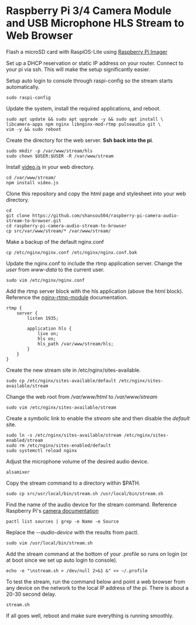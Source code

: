 # Raspberry Pi 3/4 Camera Module and USB Microphone HLS Stream to Web Browser

Flash a microSD card with RaspiOS-Lite using [Raspberry Pi Imager](https://www.raspberrypi.com/software/)

Set up a DHCP reservation or static IP address on your router. Connect to your pi via ssh. This will
make the setup significantly easier.

Setup auto login to console through raspi-config so the stream starts automatically.

```
sudo raspi-config
```

Update the system, install the required applications, and reboot.

```
sudo apt update && sudo apt upgrade -y && sudo apt install \
libcamera-apps npm nginx libnginx-mod-rtmp pulseaudio git \
vim -y && sudo reboot
```

Create the directory for the web server. __Ssh back into the pi__.

```
sudo mkdir -p /var/www/stream/hls
sudo chown $USER:$USER -R /var/www/stream
```

Install [video.js](https://github.com/videojs/video.js) in your web directory. 

```
cd /var/www/stream/
npm install video.js
```

Clone this repository and copy the html page and stylesheet into your web directory.

```
cd
git clone https://github.com/shansou504/raspberry-pi-camera-audio-stream-to-browser.git
cd raspberry-pi-camera-audio-stream-to-browser
cp src/var/www/stream/* /var/www/stream/
```

Make a backup of the default nginx.conf

```
cp /etc/nginx/nginx.conf /etc/nginx/nginx.conf.bak
```

Update the nginx.conf to include the rtmp application server.
Change the _user_ from _www-data_ to the current user.

```
sudo vim /etc/nginx/nginx.conf
```

Add the rtmp server block with the hls application (above the html block).
Reference the [nginx-rtmp-module](https://github.com/arut/nginx-rtmp-module) documentation.

```
rtmp {
	server {
		listen 1935;

		application hls {
			live on;
			hls on;
			hls_path /var/www/stream/hls;
		}
	}
}
```

Create the new stream site in /etc/nginx/sites-available.

```
sudo cp /etc/nginx/sites-available/default /etc/nginx/sites-available/stream
```

Change the web root from _/var/www/html_ to _/var/www/stream_

```
sudo vim /etc/nginx/sites-available/stream
```

Create a symbolic link to enable the _stream_ site and then disable the _default_ site.

```
sudo ln -s /etc/nginx/sites-available/stream /etc/nginx/sites-enabled/stream
sudo rm /etc/nginx/sites-enabled/default
sudo systemctl reload nginx
```

Adjust the microphone volume of the desired audio device.

```
alsamixer
```

Copy the stream command to a directory within $PATH.

```
sudo cp src/usr/local/bin/stream.sh /usr/local/bin/stream.sh
```

Find the name of the audio device for the stream command.
Reference Raspberry Pi's [camera documentation](https://www.raspberrypi.com/documentation/computers/camera_software.html)

```
pactl list sources | grep -e Name -e Source
```

Replace the _--audio-device_ with the results from pactl.

```
sudo vim /usr/local/bin/stream.sh
```

Add the stream command at the bottom of your .profile so runs on login (or at boot since we set up auto login to console).

```
echo -e "\nstream.sh > /dev/null 2>&1 &" >> ~/.profile
```

To test the stream, run the command below and point a web browser from any device on the network to the local IP address of the pi. There is about a 20-30 second delay.

```
stream.sh
```

If all goes well, reboot and make sure everything is running smoothly. 
